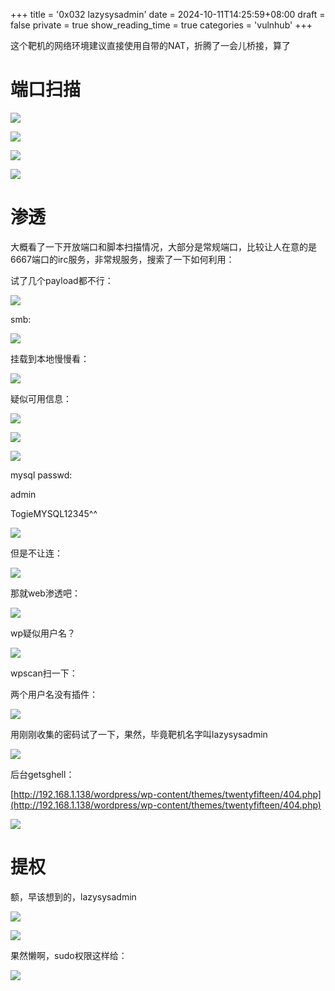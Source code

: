 +++
title = '0x032 lazysysadmin'
date = 2024-10-11T14:25:59+08:00
draft = false
private = true
show_reading_time = true
categories = 'vulnhub'
+++



这个靶机的网络环境建议直接使用自带的NAT，折腾了一会儿桥接，算了

# 端口扫描

![](/vulnhub_img/WEBRESOURCE72d08c1b1b33442a24aefef7e2dd85e2截图.png)

![](/vulnhub_img/WEBRESOURCE913fadb661d1be6ad997f2b8d151d3fd截图.png)

![](/vulnhub_img/WEBRESOURCEce67c11b54ab1775c3260d79679abae9截图.png)

![](/vulnhub_img/WEBRESOURCE1b7c82ea0bef70c52d8f88983586720d截图.png)

# 渗透

大概看了一下开放端口和脚本扫描情况，大部分是常规端口，比较让人在意的是6667端口的irc服务，非常规服务，搜索了一下如何利用：

试了几个payload都不行：

![](/vulnhub_img/WEBRESOURCE648c582fd1610675ca160aeca15f5046截图.png)

smb:

![](/vulnhub_img/WEBRESOURCE5348002957b2fe8528d516f5d6f5bd4c截图.png)

挂载到本地慢慢看：

![](/vulnhub_img/WEBRESOURCE3d4c787b2b3d27b9471048a0a7995ef4截图.png)

疑似可用信息：

![](/vulnhub_img/WEBRESOURCE5387be05bf182af18b80f053abc6a20c截图.png)

![](/vulnhub_img/WEBRESOURCE5c390678d56ad9bb45609de099ca2ae2截图.png)

![](/vulnhub_img/WEBRESOURCEc1a4aa7ddae6bb4905197064fa054fe4截图.png)

mysql passwd:

admin

TogieMYSQL12345^^

![](/vulnhub_img/WEBRESOURCE3cb813f0b54a85fa2d08ea6896737f55截图.png)

但是不让连：

![](/vulnhub_img/WEBRESOURCEf3dc66aee2cd2605d826cde9cddbbf1e截图.png)

那就web渗透吧：

![](/vulnhub_img/WEBRESOURCE99bcc89ff554b4ba8f30a175111e1016截图.png)

wp疑似用户名？

![](/vulnhub_img/WEBRESOURCEc7e55b84059143f8886483c6a8a61144截图.png)

wpscan扫一下：

两个用户名没有插件：

![](/vulnhub_img/WEBRESOURCEf4a5cce86e62459ed90cbb1e111868d7截图.png)

用刚刚收集的密码试了一下，果然，毕竟靶机名字叫lazysysadmin

![](/vulnhub_img/WEBRESOURCEc03b87b06cb11c44d26db41edc00afd9截图.png)

后台getsghell：

[http://192.168.1.138/wordpress/wp-content/themes/twentyfifteen/404.php](http://192.168.1.138/wordpress/wp-content/themes/twentyfifteen/404.php)

![](/vulnhub_img/WEBRESOURCEa206dfd6e8a9dc0d5803560d01bd0047截图.png)

# 提权

额，早该想到的，lazysysadmin

![](/vulnhub_img/WEBRESOURCE3049624f0d62c6b7e14d39312d167d3b截图.png)

![](/vulnhub_img/WEBRESOURCEbb5af2dc8c822faf67f910aa63b5bba2截图.png)

果然懒啊，sudo权限这样给：

![](/vulnhub_img/WEBRESOURCE81f08b76f4f9d223db807d8d1270b253截图.png)